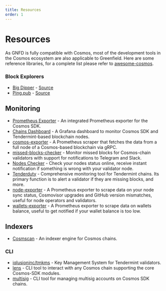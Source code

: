 ```yaml
---
title: Resources
order: 1
---
```


# Resources

As GNFD is fully compatible with Cosmos, most of the development tools in the Cosmos ecosystem are also applicable to
Greenfield. Here are some reference libraries, for a complete list please refer to [awesome-cosmos](https://github.com/cosmos/awesome-cosmos).

### Block Explorers
- [Big Dipper](https://bigdipper.live/) - [Source](https://github.com/forbole/big-dipper-2.0-cosmos)
- [Ping.pub](https://ping.pub/) - [Source](https://github.com/ping-pub/explorer)

## Monitoring
* [Prometheus Exporter](https://github.com/node-a-team/Cosmos-IE) - An integrated Prometheus exporter for the Cosmos SDK.
* [Chains Dashboard](https://github.com/zhangyelong/cosmos-dashboard) - A Grafana dashboard to monitor Cosmos SDK and Tendermint-based blockchain nodes.
* [cosmos-exporter](https://github.com/solarlabsteam/cosmos-exporter) - A Prometheus scraper that fetches the data from a full node of a Cosmos-based blockchain via gRPC.
* [missed-blocks-checker](https://github.com/solarlabsteam/missed-blocks-checker) - Monitor missed blocks for Cosmos-chain validators with support for notifications to Telegram and Slack.
* [Nodes Checker](https://t.me/NodesGuru_bot) - Check your nodes status online, receive instant notification if something is wrong with your validator node.
* [Tenderduty](https://github.com/blockpane/tenderduty) - Comprehensive monitoring tool for Tendermint chains. Its primary function is to alert a validator if they are missing blocks, and more.
* [node-exporter](https://github.com/QuokkaStake/cosmos-node-exporter.git) - A Prometheus exporter to scrape data on your node sync status, Cosmovisor upgrades and GitHub version mismatches, useful for node operators and validators.
* [wallets-exporter](https://github.com/QuokkaStake/cosmos-wallets-exporter.git) - A Prometheus exporter to scrape data on wallets balance, useful to get notified if your wallet balance is too low.

## Indexers
* [Cosmscan](https://github.com/cosmscan/cosmscan-go) - An indexer engine for Cosmos chains.

### CLI
* [iqlusioninc/tmkms](https://github.com/iqlusioninc/tmkms) - Key Management System for Tendermint validators.
* [lens](https://github.com/strangelove-ventures/lens) - CLI tool to interact with any Cosmos chain supporting the core Cosmos-SDK modules.
* [multisig](https://github.com/informalsystems/multisig) - CLI tool for managing multisig accounts on Cosmos SDK chains.
